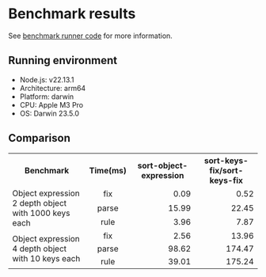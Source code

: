 # Benchmark results

See [benchmark runner code](run.js) for more information.

## Running environment

- Node.js: v22.13.1
- Architecture: arm64
- Platform: darwin
- CPU: Apple M3 Pro
- OS: Darwin 23.5.0

## Comparison

<table><tr><th style="text-align:center";>Benchmark</th><th style="text-align:center";>Time(ms)</th><th style="text-align:center";>sort-object-expression</th><th style="text-align:center";>sort-keys-fix/sort-keys-fix</th></tr><tr><td rowspan="3">Object expression<br/>2 depth object with 1000 keys each</td><td style="text-align:center";>fix</td><td style="text-align:right";>0.09</td><td style="text-align:right";>0.52</td></tr><tr><td style="text-align:center";>parse</td><td style="text-align:right";>15.99</td><td style="text-align:right";>22.45</td></tr><tr><td style="text-align:center";>rule</td><td style="text-align:right";>3.96</td><td style="text-align:right";>7.87</td></tr><tr><td rowspan="3">Object expression<br/>4 depth object with 10 keys each</td><td style="text-align:center";>fix</td><td style="text-align:right";>2.56</td><td style="text-align:right";>13.96</td></tr><tr><td style="text-align:center";>parse</td><td style="text-align:right";>98.62</td><td style="text-align:right";>174.47</td></tr><tr><td style="text-align:center";>rule</td><td style="text-align:right";>39.01</td><td style="text-align:right";>175.24</td></tr></table>
